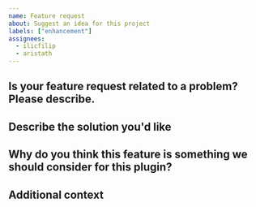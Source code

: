 ```yaml
---
name: Feature request
about: Suggest an idea for this project
labels: ["enhancement"]
assignees:
  - ilicfilip
  - aristath
---
```


<!-- Before opening a new issue, please search for duplicate issues to prevent opening a duplicate feature request. If there is already an open existing request, please leave a comment there. -->

## Is your feature request related to a problem? Please describe.

## Describe the solution you'd like

## Why do you think this feature is something we should consider for this plugin?

## Additional context
